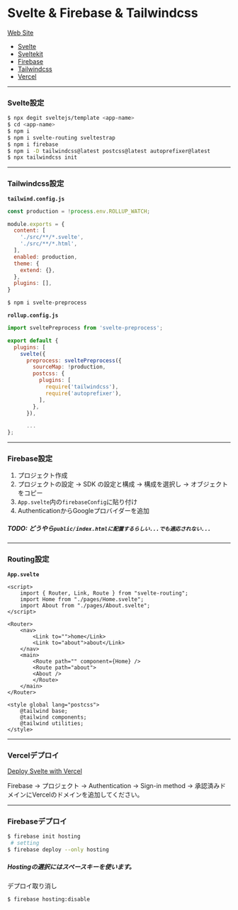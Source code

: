 # Svelte & Firebase & Tailwindcss


[Web Site](https://svelte-fire-tail-temp.firebaseapp.com)

 - [Svelte](https://svelte.dev/)
 - [Sveltekit](https://kit.svelte.dev/)
 - [Firebase](https://firebase.google.com/?hl=ja)
 - [Tailwindcss](https://tailwindcss.com/)
 - [Vercel](https://vercel.com/)

***

### Svelte設定

```bash
$ npx degit sveltejs/template <app-name>
$ cd <app-name>
$ npm i
$ npm i svelte-routing sveltestrap
$ npm i firebase
$ npm i -D tailwindcss@latest postcss@latest autoprefixer@latest
$ npx tailwindcss init
```

***

### Tailwindcss設定
**`tailwind.config.js`**

```js
const production = !process.env.ROLLUP_WATCH;

module.exports = {
  content: [
    './src/**/*.svelte',
    './src/**/*.html',
  ],
  enabled: production,
  theme: {
    extend: {},
  },
  plugins: [],
}
```

```bash
$ npm i svelte-preprocess
```

**`rollup.config.js`**

```js
import sveltePreprocess from 'svelte-preprocess';

export default {
  plugins: [
    svelte({
      preprocess: sveltePreprocess({
        sourceMap: !production,
        postcss: {
          plugins: [
            require('tailwindcss'),
            require('autoprefixer'),
          ],
        },
      }),

      ...
};
```

***

### Firebase設定

1. プロジェクト作成
2. プロジェクトの設定 → SDK の設定と構成 → 構成を選択し → オブジェクトをコピー
3. `App.svelte`内の`firebaseConfig`に貼り付け
4. AuthenticationからGoogleプロバイダーを追加

##### TODO: どうやら`public/index.htmlに配置するらしい...でも適応されない...`

***

### Routing設定

**`App.svelte`**

```svelte
<script>
    import { Router, Link, Route } from "svelte-routing";
    import Home from "./pages/Home.svelte";
    import About from "./pages/About.svelte";
</script>
  
<Router>
    <nav>
        <Link to="">home</Link>
        <Link to="about">about</Link>
    </nav>
    <main>
        <Route path="" component={Home} />
        <Route path="about">
        <About />
        </Route>
    </main>
</Router>

<style global lang="postcss">
    @tailwind base;
    @tailwind components;
    @tailwind utilities;
</style>
```

***

### Vercelデプロイ

[Deploy Svelte with Vercel](https://vercel.com/guides/deploying-svelte-with-vercel)  

Firebase → プロジェクト → Authentication → Sign-in method → 承認済みドメインにVercelのドメインを追加してください。

***

### Firebaseデプロイ

```bash
$ firebase init hosting
 # setting
$ firebase deploy --only hosting
```

##### Hostingの選択にはスペースキーを使います。

デプロイ取り消し

```bash
$ firebase hosting:disable
```